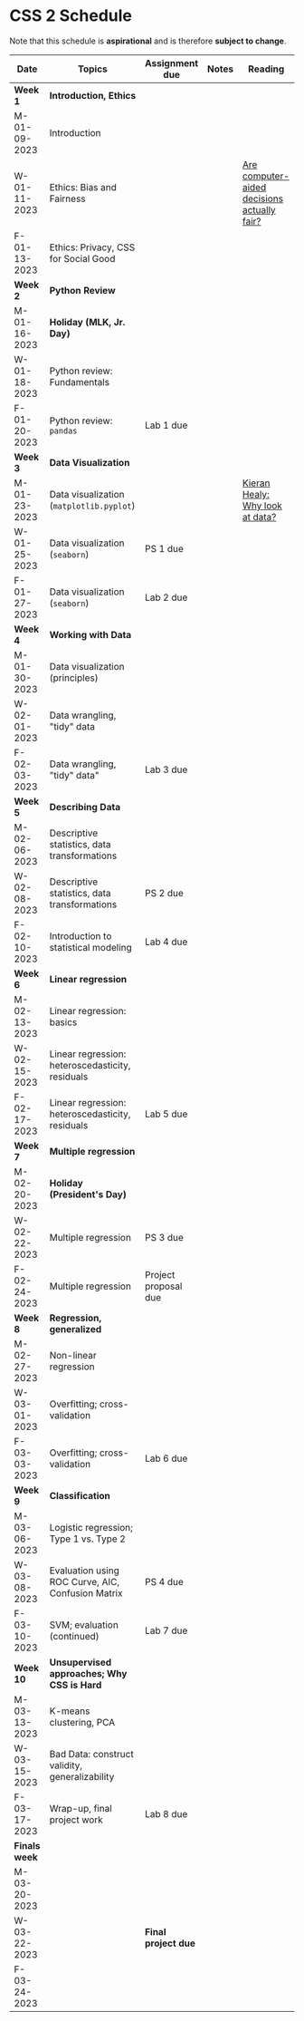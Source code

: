 # CSS 2 Schedule

Note that this schedule is **aspirational** and is therefore **subject to change**.

| Date | Topics | Assignment due | Notes | Reading |
| ---- | ------ | -------------- | ----- | ------- |
| **Week 1** | **Introduction, Ethics** | | | |
| M-01-09-2023 | Introduction | | | |
| W-01-11-2023 | Ethics: Bias and Fairness | | | [Are computer-aided decisions actually fair?](https://www.bu.edu/articles/2018/algorithmic-fairness/)|
| F-01-13-2023 | Ethics: Privacy, CSS for Social Good | | | |
| **Week 2** | **Python Review** | | | |
| M-01-16-2023 | **Holiday (MLK, Jr. Day)** |  | | |
| W-01-18-2023 | Python review: Fundamentals | | | |
| F-01-20-2023 | Python review: `pandas` | Lab 1 due | | |
| **Week 3** | **Data Visualization** | | | |
| M-01-23-2023 | Data visualization (`matplotlib.pyplot`) | | | [Kieran Healy: Why look at data?](https://socviz.co/lookatdata.html#why-look-at-data)|
| W-01-25-2023 | Data visualization (`seaborn`) | PS 1 due | | |
| F-01-27-2023 | Data visualization (`seaborn`) | Lab 2 due | | |
| **Week 4** | **Working with Data** | | | |
| M-01-30-2023 | Data visualization (principles) | | | |
| W-02-01-2023 | Data wrangling, "tidy" data | | | |
| F-02-03-2023 | Data wrangling, "tidy" data"| Lab 3 due | | |
| **Week 5** | **Describing Data** | | | |
| M-02-06-2023 | Descriptive statistics, data transformations | | | |
| W-02-08-2023 | Descriptive statistics, data transformations | PS 2 due | | |
| F-02-10-2023 | Introduction to statistical modeling | Lab 4 due | | |
| **Week 6** | **Linear regression** | | | |
| M-02-13-2023 | Linear regression: basics | | | |
| W-02-15-2023 | Linear regression: heteroscedasticity, residuals | | | |
| F-02-17-2023 | Linear regression: heteroscedasticity, residuals | Lab 5 due | | |
| **Week 7** | **Multiple regression** | | | |
| M-02-20-2023 | **Holiday (President's Day)** | | | |
| W-02-22-2023 | Multiple regression | PS 3 due | | |
| F-02-24-2023 | Multiple regression | Project proposal due | | |
| **Week 8** | **Regression, generalized** | | | |
| M-02-27-2023 | Non-linear regression | | | |
| W-03-01-2023 | Overfitting; cross-validation  | | | |
| F-03-03-2023 | Overfitting; cross-validation | Lab 6 due | | |
| **Week 9** | **Classification** | | | |
| M-03-06-2023 | Logistic regression; Type 1 vs. Type 2 | | | |
| W-03-08-2023 | Evaluation using ROC Curve, AIC, Confusion Matrix | PS 4 due | | |
| F-03-10-2023 | SVM; evaluation (continued) | Lab 7 due | | |
| **Week 10** | **Unsupervised approaches; Why CSS is Hard** | | | |
| M-03-13-2023 | K-means clustering, PCA | | | |
| W-03-15-2023 | Bad Data: construct validity, generalizability  |  | | |
| F-03-17-2023 | Wrap-up, final project work | Lab 8 due | | |
| **Finals week** | | | | |
| M-03-20-2023 |  | | | |
| W-03-22-2023 |  | **Final project due** | | |
| F-03-24-2023 |  | | | |
